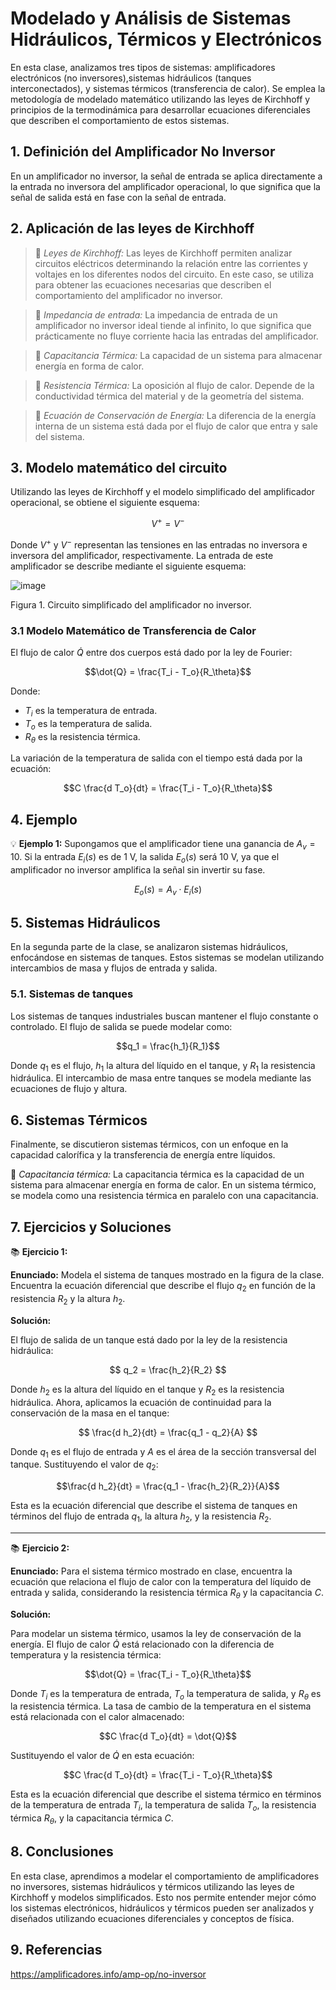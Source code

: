 # Modelado y Análisis de Sistemas Hidráulicos, Térmicos y Electrónicos

En esta clase, analizamos tres tipos de sistemas: amplificadores electrónicos (no inversores),sistemas hidráulicos (tanques interconectados), y sistemas térmicos (transferencia de calor). Se emplea la metodología de modelado matemático utilizando las leyes de Kirchhoff y principios de la termodinámica para desarrollar ecuaciones diferenciales que describen el comportamiento de estos sistemas.


## 1. Definición del Amplificador No Inversor

En un amplificador no inversor, la señal de entrada se aplica directamente a la entrada no inversora del amplificador operacional, lo que significa que la señal de salida está en fase con la señal de entrada.

## 2. Aplicación de las leyes de Kirchhoff

>🔑 *Leyes de Kirchhoff:* Las leyes de Kirchhoff permiten analizar circuitos eléctricos determinando la relación entre las corrientes y voltajes en los diferentes nodos del circuito. En este caso, se utiliza para obtener las ecuaciones necesarias que describen el comportamiento del amplificador no inversor.

>🔑 *Impedancia de entrada:* La impedancia de entrada de un amplificador no inversor ideal tiende al infinito, lo que significa que prácticamente no fluye corriente hacia las entradas del amplificador.

>🔑 *Capacitancia Térmica:* La capacidad de un sistema para almacenar energía en forma de calor.
  
>🔑 *Resistencia Térmica:* La oposición al flujo de calor. Depende de la conductividad térmica del material y de la geometría del sistema.

>🔑 *Ecuación de Conservación de Energía:* La diferencia de la energía interna de un sistema está dada por el flujo de calor que entra y sale del sistema.

## 3. Modelo matemático del circuito

Utilizando las leyes de Kirchhoff y el modelo simplificado del amplificador operacional, se obtiene el siguiente esquema:

$$V^+ = V^-$$

Donde $V^+$ y $V^-$ representan las tensiones en las entradas no inversora e inversora del amplificador, respectivamente. La entrada de este amplificador se describe mediante el siguiente esquema:

![image](https://github.com/user-attachments/assets/78572acd-9a5f-4e09-b37c-73e3099ba60d)


Figura 1. Circuito simplificado del amplificador no inversor.  

### 3.1 Modelo Matemático de Transferencia de Calor

El flujo de calor $\dot{Q}$ entre dos cuerpos está dado por la ley de Fourier:

$$\dot{Q} = \frac{T_i - T_o}{R_\theta}$$

Donde:
- $T_i$ es la temperatura de entrada.
- $T_o$ es la temperatura de salida.
- $R_\theta$ es la resistencia térmica.

La variación de la temperatura de salida con el tiempo está dada por la ecuación:

$$C \frac{d T_o}{dt} = \frac{T_i - T_o}{R_\theta}$$  
## 4. Ejemplo

💡 **Ejemplo 1:** Supongamos que el amplificador tiene una ganancia de $A_v = 10$. Si la entrada $E_i(s)$ es de 1 V, la salida $E_o(s)$ será 10 V, ya que el amplificador no inversor amplifica la señal sin invertir su fase.

$$E_o(s) = A_v \cdot E_i(s)$$

## 5. Sistemas Hidráulicos

En la segunda parte de la clase, se analizaron sistemas hidráulicos, enfocándose en sistemas de tanques. Estos sistemas se modelan utilizando intercambios de masa y flujos de entrada y salida.

### 5.1. Sistemas de tanques

Los sistemas de tanques industriales buscan mantener el flujo constante o controlado. El flujo de salida se puede modelar como:

$$q_1 = \frac{h_1}{R_1}$$

Donde $q_1$ es el flujo, $h_1$ la altura del líquido en el tanque, y $R_1$ la resistencia hidráulica. El intercambio de masa entre tanques se modela mediante las ecuaciones de flujo y altura.

## 6. Sistemas Térmicos

Finalmente, se discutieron sistemas térmicos, con un enfoque en la capacidad calorífica y la transferencia de energía entre líquidos.

🔑 *Capacitancia térmica:* La capacitancia térmica es la capacidad de un sistema para almacenar energía en forma de calor. En un sistema térmico, se modela como una resistencia térmica en paralelo con una capacitancia.


## 7. Ejercicios y Soluciones

📚 **Ejercicio 1:** 

**Enunciado:** Modela el sistema de tanques mostrado en la figura de la clase. Encuentra la ecuación diferencial que describe el flujo $q_2$ en función de la resistencia $R_2$ y la altura $h_2$.

**Solución:**

El flujo de salida de un tanque está dado por la ley de la resistencia hidráulica:

$$ q_2 = \frac{h_2}{R_2} $$

Donde $h_2$ es la altura del líquido en el tanque y $R_2$ es la resistencia hidráulica. Ahora, aplicamos la ecuación de continuidad para la conservación de la masa en el tanque:

$$ \frac{d h_2}{dt} = \frac{q_1 - q_2}{A} $$

Donde $q_1$ es el flujo de entrada y $A$ es el área de la sección transversal del tanque. Sustituyendo el valor de $q_2$:

$$\frac{d h_2}{dt} = \frac{q_1 - \frac{h_2}{R_2}}{A}$$

Esta es la ecuación diferencial que describe el sistema de tanques en términos del flujo de entrada $q_1$, la altura $h_2$, y la resistencia $R_2$.

---

📚 **Ejercicio 2:** 

**Enunciado:** Para el sistema térmico mostrado en clase, encuentra la ecuación que relaciona el flujo de calor con la temperatura del líquido de entrada y salida, considerando la resistencia térmica $R_\theta$ y la capacitancia $C$.

**Solución:**

Para modelar un sistema térmico, usamos la ley de conservación de la energía. El flujo de calor $\dot{Q}$ está relacionado con la diferencia de temperatura y la resistencia térmica:

$$\dot{Q} = \frac{T_i - T_o}{R_\theta}$$

Donde $T_i$ es la temperatura de entrada, $T_o$ la temperatura de salida, y $R_\theta$ es la resistencia térmica. La tasa de cambio de la temperatura en el sistema está relacionada con el calor almacenado:

$$C \frac{d T_o}{dt} = \dot{Q}$$

Sustituyendo el valor de $\dot{Q}$ en esta ecuación:

$$C \frac{d T_o}{dt} = \frac{T_i - T_o}{R_\theta}$$

Esta es la ecuación diferencial que describe el sistema térmico en términos de la temperatura de entrada $T_i$, la temperatura de salida $T_o$, la resistencia térmica $R_\theta$, y la capacitancia térmica $C$.

## 8. Conclusiones

En esta clase, aprendimos a modelar el comportamiento de amplificadores no inversores, sistemas hidráulicos y térmicos utilizando las leyes de Kirchhoff y modelos simplificados. Esto nos permite entender mejor cómo los sistemas electrónicos, hidráulicos y térmicos pueden ser analizados y diseñados utilizando ecuaciones diferenciales y conceptos de física.

## 9. Referencias
https://amplificadores.info/amp-op/no-inversor
